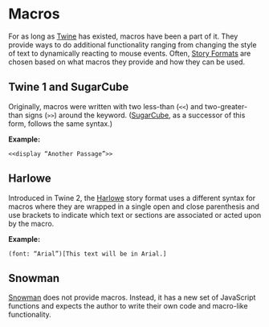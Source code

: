 # Macros

For as long as [Twine](../terms/terms_twine.md) has existed, macros have been a part of it. They provide ways to do additional functionality ranging from changing the style of text to dynamically reacting to mouse events. Often, [Story Formats](../terms/terms_storyformats.md) are chosen based on what macros they provide and how they can be used.

## Twine 1 and SugarCube

Originally, macros were written with two less-than (```<<```) and two-greater-than signs (```>>```) around the keyword. ([SugarCube](../terms/terms_storyformats.md), as a successor of this form, follows the same syntax.)

**Example:**
```
<<display “Another Passage”>>
```

## Harlowe

Introduced in Twine 2, the [Harlowe](../terms/terms_storyformats.md) story format uses a different syntax for macros where they are wrapped in a single open and close parenthesis and use brackets to indicate which text or sections are associated or acted upon by the macro.

**Example:**
```
(font: “Arial”)[This text will be in Arial.]
```

## Snowman

[Snowman](../terms/terms_storyformats.md) does not provide macros. Instead, it has a new set of JavaScript functions and expects the author to write their own code and macro-like functionality. 

